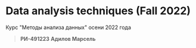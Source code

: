 # Data analysis techniques (Fall 2022)
Курс "Методы анализа данных" осени 2022 года

> **РИ-491223** 
> **Адилов Марсель**